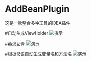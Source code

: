 # AddBeanPlugin
这是一款整合多种工具的IDEA插件

#自动生成ViewHolder
![演示](https://github.com/AddBean/AddBeanPlugin/tree/master/images/gif1.gif) 

#英汉互译
![演示](https://github.com/AddBean/AddBeanPlugin/tree/master/images/gif2.gif) 

#根据汉语自动生成变量名和方法名
![演示](https://github.com/AddBean/AddBeanPlugin/tree/master/images/gif3.gif) 
